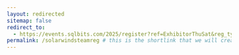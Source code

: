 ```yaml
---
layout: redirected
sitemap: false
redirect_to:
  - https://events.sqlbits.com/2025/register?ref=ExhibitorThuSat&reg_type_id=805683&c_5623523=e09ea655-1763-4aa4-9988-daaa16c939a4&company=SolarWinds # This is where it will be redirected  - must be a complete url and a space after the -
permalink: /solarwindsteamreg # this is the shortlink that we will create the / is required - MUST MATCH the name of the file amd a space after the :
---
```

